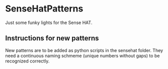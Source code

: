 # SenseHatPatterns
Just some funky lights for the Sense HAT.

## Instructions for new patterns
New patterns are to be added as python scripts in the sensehat folder. They need a continuous naming schmeme (unique numbers without gaps) to be recognized correctly.
